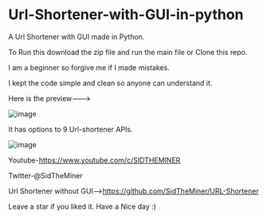 # Url-Shortener-with-GUI-in-python
A Url Shortener with GUI made in Python.

To Run this download the zip file and run the main file or Clone this repo.

I am a beginner so forgive me if I made mistakes.

I kept the code simple and clean so anyone can understand it.




Here is the preview--->


![image](https://user-images.githubusercontent.com/89643097/139590497-539e35f3-8691-47b0-92f2-14ad744fb4ed.png)


It has options to 9 Url-shortener APIs.


![image](https://user-images.githubusercontent.com/89643097/139590586-a02db461-6f1b-48de-b276-db78d8dc7d4d.png)



Youtube-https://www.youtube.com/c/SIDTHEMINER

Twitter-@SidTheMiner

Url Shortener without GUI-->https://github.com/SidTheMiner/URL-Shortener


Leave a star if you liked it.
Have a Nice day :)
